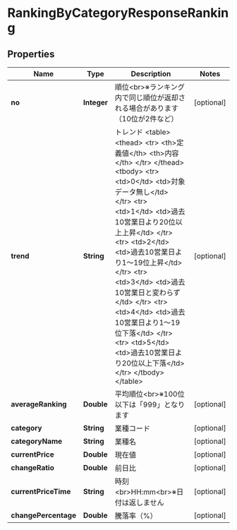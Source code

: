 # RankingByCategoryResponseRanking

## Properties
Name | Type | Description | Notes
------------ | ------------- | ------------- | -------------
**no** | **Integer** | 順位&lt;br&gt;※ランキング内で同じ順位が返却される場合があります（10位が2件など） |  [optional]
**trend** | **String** | トレンド &lt;table&gt;   &lt;thead&gt;       &lt;tr&gt;           &lt;th&gt;定義値&lt;/th&gt;           &lt;th&gt;内容&lt;/th&gt;       &lt;/tr&gt;   &lt;/thead&gt;   &lt;tbody&gt;       &lt;tr&gt;           &lt;td&gt;0&lt;/td&gt;           &lt;td&gt;対象データ無し&lt;/td&gt;       &lt;/tr&gt;       &lt;tr&gt;           &lt;td&gt;1&lt;/td&gt;           &lt;td&gt;過去10営業日より20位以上上昇&lt;/td&gt;       &lt;/tr&gt;       &lt;tr&gt;           &lt;td&gt;2&lt;/td&gt;           &lt;td&gt;過去10営業日より1～19位上昇&lt;/td&gt;       &lt;/tr&gt;       &lt;tr&gt;           &lt;td&gt;3&lt;/td&gt;           &lt;td&gt;過去10営業日と変わらず&lt;/td&gt;       &lt;/tr&gt;       &lt;tr&gt;           &lt;td&gt;4&lt;/td&gt;           &lt;td&gt;過去10営業日より1～19位下落&lt;/td&gt;       &lt;/tr&gt;       &lt;tr&gt;           &lt;td&gt;5&lt;/td&gt;           &lt;td&gt;過去10営業日より20位以上下落&lt;/td&gt;       &lt;/tr&gt;   &lt;/tbody&gt; &lt;/table&gt; |  [optional]
**averageRanking** | **Double** | 平均順位&lt;br&gt;※100位以下は「999」となります |  [optional]
**category** | **String** | 業種コード |  [optional]
**categoryName** | **String** | 業種名 |  [optional]
**currentPrice** | **Double** | 現在値 |  [optional]
**changeRatio** | **Double** | 前日比 |  [optional]
**currentPriceTime** | **String** | 時刻&lt;br&gt;HH:mm&lt;br&gt;※日付は返しません |  [optional]
**changePercentage** | **Double** | 騰落率（%） |  [optional]
